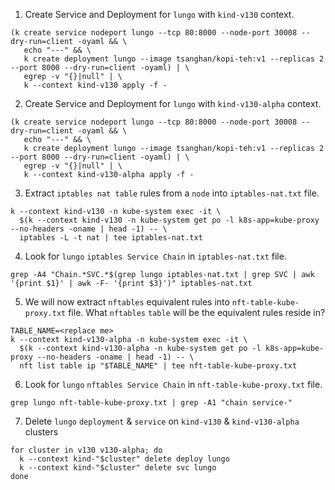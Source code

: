 1. Create Service and Deployment for `lungo` with `kind-v130` context.
```
(k create service nodeport lungo --tcp 80:8000 --node-port 30008 --dry-run=client -oyaml && \
   echo "---" && \
   k create deployment lungo --image tsanghan/kopi-teh:v1 --replicas 2 --port 8000 --dry-run=client -oyaml) | \
   egrep -v "{}|null" | \
   k --context kind-v130 apply -f -
```
2. Create Service and Deployment for `lungo` with `kind-v130-alpha` context.
```
(k create service nodeport lungo --tcp 80:8000 --node-port 30008 --dry-run=client -oyaml && \
   echo "---" && \
   k create deployment lungo --image tsanghan/kopi-teh:v1 --replicas 2 --port 8000 --dry-run=client -oyaml) | \
   egrep -v "{}|null" | \
   k --context kind-v130-alpha apply -f -
```
3. Extract `iptables nat table` rules from a `node` into `iptables-nat.txt` file.
```
k --context kind-v130 -n kube-system exec -it \
  $(k --context kind-v130 -n kube-system get po -l k8s-app=kube-proxy --no-headers -oname | head -1) -- \
  iptables -L -t nat | tee iptables-nat.txt
```
4. Look for `lungo` `iptables Service Chain` in `iptables-nat.txt` file.
```
grep -A4 "Chain.*SVC.*$(grep lungo iptables-nat.txt | grep SVC | awk '{print $1}' | awk -F- '{print $3}')" iptables-nat.txt
```

5. We will now extract `nftables` equivalent rules into `nft-table-kube-proxy.txt` file. What `nftables` `table` will be the equivalent rules reside in?
```
TABLE_NAME=<replace me>
k --context kind-v130-alpha -n kube-system exec -it \
  $(k --context kind-v130-alpha -n kube-system get po -l k8s-app=kube-proxy --no-headers -oname | head -1) -- \
  nft list table ip "$TABLE_NAME" | tee nft-table-kube-proxy.txt
```

6. Look for `lungo` `nftables Service Chain` in `nft-table-kube-proxy.txt` file.
```
grep lungo nft-table-kube-proxy.txt | grep -A1 "chain service-"
```

7. Delete `lungo` `deployment` & `service` on `kind-v130` & `kind-v130-alpha` clusters
```
for cluster in v130 v130-alpha; do
  k --context kind-"$cluster" delete deploy lungo
  k --context kind-"$cluster" delete svc lungo
done
```

